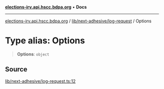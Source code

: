 [**elections-irv.api.hscc.bdpa.org**](../../../../README.md) • **Docs**

***

[elections-irv.api.hscc.bdpa.org](../../../../README.md) / [lib/next-adhesive/log-request](../README.md) / Options

# Type alias: Options

> **Options**: `object`

## Source

[lib/next-adhesive/log-request.ts:12](https://github.com/Xunnamius/elections_irv.api.hscc.bdpa.org/blob/c917ea60595d63d322e4038beb12d08f7d64cdd2/lib/next-adhesive/log-request.ts#L12)

